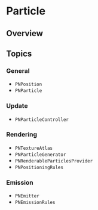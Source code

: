 # Particle

<!--summary-->

## Overview

<!--overview-->

## Topics

### General

- ``PNPosition``
- ``PNParticle``

### Update

- ``PNParticleController``

### Rendering

- ``PNTextureAtlas``
- ``PNParticleGenerator``
- ``PNRenderableParticlesProvider``
- ``PNPositioningRules``

### Emission

- ``PNEmitter``
- ``PNEmissionRules``
